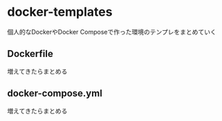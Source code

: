 # docker-templates
個人的なDockerやDocker Composeで作った環境のテンプレをまとめていく

## Dockerfile

増えてきたらまとめる

## docker-compose.yml

増えてきたらまとめる
